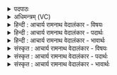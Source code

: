<details><summary>पदपाठः</summary>

इ꣡न्द्र꣢꣯म्। वः꣣। विश्व꣡तः꣢। प꣡रि꣢꣯। ह꣡वा꣢꣯महे। ज꣡ने꣢꣯भ्यः। अ꣣स्मा꣡क꣢म्। अ꣣स्तु। के꣡व꣢꣯लः। १६२०।
</details>

<details><summary>अधिमन्त्रम् (VC)</summary>

- इन्द्रः
- मधुच्छन्दा वैश्वामित्रः
- गायत्री
- षड्जः
</details>

<details><summary>हिन्दी : आचार्य रामनाथ वेदालंकार - विषयः</summary>

प्रथम मन्त्र में इन्द्र नाम से परमात्मा का विषय है।
</details>

<details><summary>हिन्दी : आचार्य रामनाथ वेदालंकार - पदार्थः</summary>

पदार्थान्वयभाषाः -  हे साथियो! (विश्वतः परि)सबसे ऊपर,हम(इन्द्रम्)विघ्ननाशक,परमैश्वर्यवान् परमात्मा को(जनेभ्यः वः)आप प्रजाजनों के लिए(हवामहे)पुकारते हैं। वह(अस्माकम्)हम श्रोताओं का(केवलः)अद्वितीय सखा(अस्तु)होवे ॥१॥
</details>

<details><summary>हिन्दी : आचार्य रामनाथ वेदालंकार - भावार्थः</summary>

भावार्थभाषाः -  भले ही माता,पिता,राजा आदि हमें सुख देनेवाले होते हैं,परन्तु सदा सहायक,सदा अशरण-शरण,सदा धैर्यप्रदाता सखा तो जगदीश्वर ही है ॥१॥
</details>

<details><summary>संस्कृत : आचार्य रामनाथ वेदालंकार - विषयः</summary>

तत्रादाविन्द्रनाम्ना परमात्मविषयमाह।
</details>

<details><summary>संस्कृत : आचार्य रामनाथ वेदालंकार - पदार्थः</summary>

पदार्थान्वयभाषाः -  हे सखायः! (विश्वतः परि)सर्वेभ्यः उपरि वयम्(इन्द्रम्)विघ्नविदारकं परमैश्वर्यवन्तं परमात्मानम्(जनेभ्यः वः)प्रजाभ्यः युष्मभ्यम्(हवामहे)आह्वयामः। सः(अस्माकम्)स्तोतॄणाम्(केवलः)अद्वितीयः(सखा अस्तु)जायताम् ॥१॥२
</details>

<details><summary>संस्कृत : आचार्य रामनाथ वेदालंकार - भावार्थः</summary>

भावार्थभाषाः -  कामं मातापितृनृपत्यादयोऽस्माकं सुखप्रदा भवनति,परं सदा सहायः सदाऽशरणशरणः सदा धैर्यप्रदः सखा तु जगदीश्वर एव ॥१॥
</details>